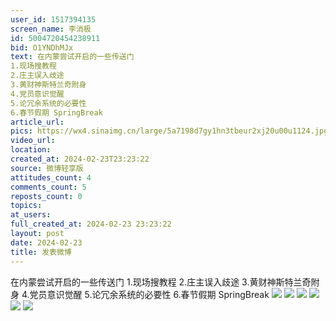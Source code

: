 ```yaml
---
user_id: 1517394135
screen_name: 李消极
id: 5004720454238911
bid: O1YNDhMJx
text: 在内蒙尝试开启的一些传送门
1.现场搜教程
2.庄主误入歧途
3.黄财神斯特兰奇附身
4.党员意识觉醒
5.论冗余系统的必要性
6.春节假期 SpringBreak 
article_url: 
pics: https://wx4.sinaimg.cn/large/5a7198d7gy1hn3tbeur2xj20u00u1124.jpg,https://wx2.sinaimg.cn/large/5a7198d7gy1hn3tb6h5gsj218w0u0h3y.jpg,https://wx4.sinaimg.cn/large/5a7198d7gy1hn3tb4fuuvj20mu0i8wkv.jpg,https://wx2.sinaimg.cn/large/5a7198d7gy1hn3tb4wd83j20rt0kv46x.jpg,https://wx2.sinaimg.cn/large/5a7198d7gy1hn3tb60khnj218u0kdwqj.jpg,https://wx1.sinaimg.cn/large/5a7198d7gy1hn3tb5e82oj20v70lqakh.jpg
video_url: 
location: 
created_at: 2024-02-23T23:23:22
source: 微博轻享版
attitudes_count: 4
comments_count: 5
reposts_count: 0
topics: 
at_users: 
full_created_at: 2024-02-23 23:23:22
layout: post
date: 2024-02-23
title: 发表微博
---
```


在内蒙尝试开启的一些传送门
1.现场搜教程
2.庄主误入歧途
3.黄财神斯特兰奇附身
4.党员意识觉醒
5.论冗余系统的必要性
6.春节假期 SpringBreak 
![](https://image.baidu.com/search/down?url=https://wx4.sinaimg.cn/large/5a7198d7gy1hn3tbeur2xj20u00u1124.jpg)
![](https://image.baidu.com/search/down?url=https://wx2.sinaimg.cn/large/5a7198d7gy1hn3tb6h5gsj218w0u0h3y.jpg)
![](https://image.baidu.com/search/down?url=https://wx4.sinaimg.cn/large/5a7198d7gy1hn3tb4fuuvj20mu0i8wkv.jpg)
![](https://image.baidu.com/search/down?url=https://wx2.sinaimg.cn/large/5a7198d7gy1hn3tb4wd83j20rt0kv46x.jpg)
![](https://image.baidu.com/search/down?url=https://wx2.sinaimg.cn/large/5a7198d7gy1hn3tb60khnj218u0kdwqj.jpg)
![](https://image.baidu.com/search/down?url=https://wx1.sinaimg.cn/large/5a7198d7gy1hn3tb5e82oj20v70lqakh.jpg)
